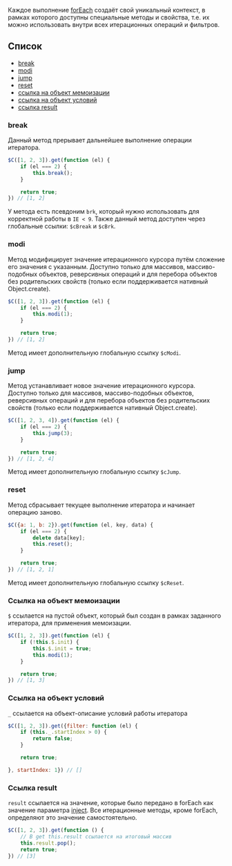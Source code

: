 Каждое выполнение [forEach](https://github.com/kobezzza/Collection/wiki/forEach) создаёт свой уникальный контекст, в рамках которого доступны специальные методы и свойства, т.е. их можно использовать внутри всех итерационных операций и фильтров.

## Список

* [break](https://github.com/kobezzza/Collection/wiki/%D0%9C%D0%B5%D1%82%D0%BE%D0%B4%D1%8B-%D0%B8-%D1%81%D0%B2%D0%BE%D0%B9%D1%81%D1%82%D0%B2%D0%B0-%D0%B4%D0%BB%D1%8F-%D1%80%D0%B0%D0%B1%D0%BE%D1%82%D1%8B-%D0%B2-%D0%BA%D0%BE%D0%BD%D1%82%D0%B5%D0%BA%D1%81%D1%82%D0%B5-%D0%B8%D1%82%D0%B5%D1%80%D0%B0%D1%86%D0%B8%D0%B8#break)
* [modi](https://github.com/kobezzza/Collection/wiki/%D0%9C%D0%B5%D1%82%D0%BE%D0%B4%D1%8B-%D0%B8-%D1%81%D0%B2%D0%BE%D0%B9%D1%81%D1%82%D0%B2%D0%B0-%D0%B4%D0%BB%D1%8F-%D1%80%D0%B0%D0%B1%D0%BE%D1%82%D1%8B-%D0%B2-%D0%BA%D0%BE%D0%BD%D1%82%D0%B5%D0%BA%D1%81%D1%82%D0%B5-%D0%B8%D1%82%D0%B5%D1%80%D0%B0%D1%86%D0%B8%D0%B8#modi)
* [jump](https://github.com/kobezzza/Collection/wiki/%D0%9C%D0%B5%D1%82%D0%BE%D0%B4%D1%8B-%D0%B8-%D1%81%D0%B2%D0%BE%D0%B9%D1%81%D1%82%D0%B2%D0%B0-%D0%B4%D0%BB%D1%8F-%D1%80%D0%B0%D0%B1%D0%BE%D1%82%D1%8B-%D0%B2-%D0%BA%D0%BE%D0%BD%D1%82%D0%B5%D0%BA%D1%81%D1%82%D0%B5-%D0%B8%D1%82%D0%B5%D1%80%D0%B0%D1%86%D0%B8%D0%B8#jump)
* [reset](https://github.com/kobezzza/Collection/wiki/%D0%9C%D0%B5%D1%82%D0%BE%D0%B4%D1%8B-%D0%B8-%D1%81%D0%B2%D0%BE%D0%B9%D1%81%D1%82%D0%B2%D0%B0-%D0%B4%D0%BB%D1%8F-%D1%80%D0%B0%D0%B1%D0%BE%D1%82%D1%8B-%D0%B2-%D0%BA%D0%BE%D0%BD%D1%82%D0%B5%D0%BA%D1%81%D1%82%D0%B5-%D0%B8%D1%82%D0%B5%D1%80%D0%B0%D1%86%D0%B8%D0%B8#reset)
* [ссылка на объект мемоизации](https://github.com/kobezzza/Collection/wiki/%D0%9C%D0%B5%D1%82%D0%BE%D0%B4%D1%8B-%D0%B8-%D1%81%D0%B2%D0%BE%D0%B9%D1%81%D1%82%D0%B2%D0%B0-%D0%B4%D0%BB%D1%8F-%D1%80%D0%B0%D0%B1%D0%BE%D1%82%D1%8B-%D0%B2-%D0%BA%D0%BE%D0%BD%D1%82%D0%B5%D0%BA%D1%81%D1%82%D0%B5-%D0%B8%D1%82%D0%B5%D1%80%D0%B0%D1%86%D0%B8%D0%B8#%D0%A1%D1%81%D1%8B%D0%BB%D0%BA%D0%B0-%D0%BD%D0%B0-%D0%BE%D0%B1%D1%8A%D0%B5%D0%BA%D1%82-%D0%BC%D0%B5%D0%BC%D0%BE%D0%B8%D0%B7%D0%B0%D1%86%D0%B8%D0%B8)
* [ссылка на объект условий](https://github.com/kobezzza/Collection/wiki/%D0%9C%D0%B5%D1%82%D0%BE%D0%B4%D1%8B-%D0%B8-%D1%81%D0%B2%D0%BE%D0%B9%D1%81%D1%82%D0%B2%D0%B0-%D0%B4%D0%BB%D1%8F-%D1%80%D0%B0%D0%B1%D0%BE%D1%82%D1%8B-%D0%B2-%D0%BA%D0%BE%D0%BD%D1%82%D0%B5%D0%BA%D1%81%D1%82%D0%B5-%D0%B8%D1%82%D0%B5%D1%80%D0%B0%D1%86%D0%B8%D0%B8#%D0%A1%D1%81%D1%8B%D0%BB%D0%BA%D0%B0-%D0%BD%D0%B0-%D0%BE%D0%B1%D1%8A%D0%B5%D0%BA%D1%82-%D1%83%D1%81%D0%BB%D0%BE%D0%B2%D0%B8%D0%B9)
* [ссылка result](https://github.com/kobezzza/Collection/wiki/%D0%9C%D0%B5%D1%82%D0%BE%D0%B4%D1%8B-%D0%B8-%D1%81%D0%B2%D0%BE%D0%B9%D1%81%D1%82%D0%B2%D0%B0-%D0%B4%D0%BB%D1%8F-%D1%80%D0%B0%D0%B1%D0%BE%D1%82%D1%8B-%D0%B2-%D0%BA%D0%BE%D0%BD%D1%82%D0%B5%D0%BA%D1%81%D1%82%D0%B5-%D0%B8%D1%82%D0%B5%D1%80%D0%B0%D1%86%D0%B8%D0%B8#%D0%A1%D1%81%D1%8B%D0%BB%D0%BA%D0%B0-result)

### break

Данный метод прерывает дальнейшее выполнение операции итератора.

```js
$C([1, 2, 3]).get(function (el) {
	if (el === 2) {
		this.break();
	}

	return true;
}) // [1, 2]
```

У метода есть псевдоним `brk`, который нужно использовать для корректной работы в `IE < 9`.
Также данный метод доступен через глобальные ссылки: `$cBreak` и `$cBrk`.

### modi

Метод модифицирует значение итерационного курсора путём сложение его значения с указанным.
Доступно только для массивов, массиво-подобных объектов, реверсивных операций и для перебора объектов без родительских свойств (только если поддерживается нативный Object.create).

```js
$C([1, 2, 3]).get(function (el) {
	if (el === 2) {
		this.modi(1);
	}

	return true;
}) // [1, 2]
```

Метод имеет дополнительную глобальную ссылку `$cModi`.

### jump

Метод устанавливает новое значение итерационного курсора.
Доступно только для массивов, массиво-подобных объектов, реверсивных операций и для перебора объектов без родительских свойств (только если поддерживается нативный Object.create).

```js
$C([1, 2, 3, 4]).get(function (el) {
	if (el === 2) {
		this.jump(3);
	}

	return true;
}) // [1, 2, 4]
```

Метод имеет дополнительную глобальную ссылку `$cJump`.

### reset

Метод сбрасывает текущее выполнение итератора и начинает операцию заново.

```js
$C({a: 1, b: 2}).get(function (el, key, data) {
	if (el === 2) {
		delete data[key];
		this.reset();
	}

	return true;
}) // [1, 2, 1]
```

Метод имеет дополнительную глобальную ссылку `$cReset`.

### Ссылка на объект мемоизации

`$` ссылается на пустой объект, который был создан в рамках заданного итератора, для применения мемоизации.

```js
$C([1, 2, 3]).get(function (el) {
	if (!this.$.init) {
		this.$.init = true;
		this.modi(1);
	}

	return true;
}) // [1, 3]
```

### Ссылка на объект условий

`_` ссылается на объект-описание условий работы итератора

```js
$C([1, 2, 3]).get({filter: function (el) {
	if (this._.startIndex > 0) {
		return false;
	}

	return true;

}, startIndex: 1}) // []
```

### Ссылка result

`result` ссылается на значение, которые было передано в forEach как значение параметра [inject](https://github.com/kobezzza/Collection/wiki/forEach#inject). Все итерационные методы, кроме forEach, определяют это значение самостоятельно.

```js
$C([1, 2, 3]).get(function () {
	// В get this.result ссылается на итоговый массив
	this.result.pop();	
	return true;
}) // [3]
```